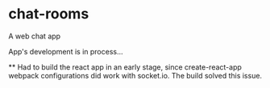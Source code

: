 # chat-rooms
A web chat app

App's development is in process...

** Had to build the react app in an early stage, since create-react-app webpack configurations did work with socket.io. The build solved this issue.